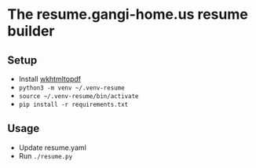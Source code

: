 # The resume.gangi-home.us resume builder

## Setup
* Install [wkhtmltopdf](https://wkhtmltopdf.org/)
* `python3 -m venv ~/.venv-resume`
* `source ~/.venv-resume/bin/activate`
* `pip install -r requirements.txt`

## Usage
* Update resume.yaml
* Run `./resume.py`
